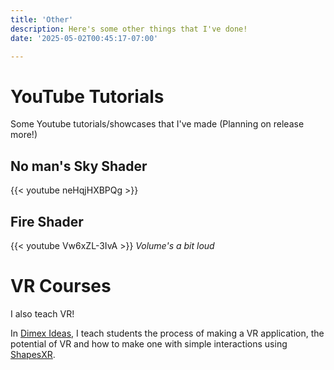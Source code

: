 ```yaml
---
title: 'Other'
description: Here's some other things that I've done!
date: '2025-05-02T00:45:17-07:00'

---
```


# YouTube Tutorials
Some Youtube tutorials/showcases that I've made (Planning on release more!)

## No man's Sky Shader 
{{< youtube neHqjHXBPQg >}}

## Fire Shader
{{< youtube Vw6xZL-3IvA >}}
_Volume's a bit loud_
# VR Courses
I also teach VR!

In [Dimex Ideas](https://dimexideas.com/diplomado-realidad-virtual-inteligencia-artificial/), I teach students the process of making a VR application, the potential of VR and how to make one with simple interactions using [ShapesXR](https://shapes.app).